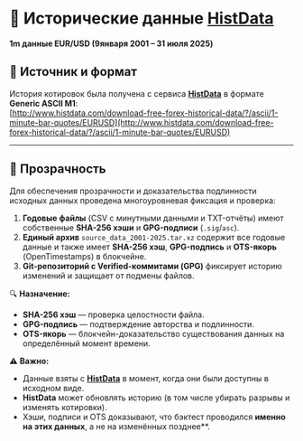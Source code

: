 # 📂 Исторические данные [HistData](https://www.histdata.com)

**1m данные EUR/USD (9января 2001 – 31 июля 2025)**

## 📌 Источник и формат  
История котировок была получена с сервиса **[HistData](https://www.histdata.com)** в формате **Generic ASCII M1**:  
[http://www.histdata.com/download-free-forex-historical-data/?/ascii/1-minute-bar-quotes/EURUSD](http://www.histdata.com/download-free-forex-historical-data/?/ascii/1-minute-bar-quotes/EURUSD)  

---

## 📜 Прозрачность  

Для обеспечения прозрачности и доказательства подлинности исходных данных проведена многоуровневая фиксация и проверка:  

1. **Годовые файлы** (CSV с минутными данными и TXT-отчёты) имеют собственные **SHA-256 хэши** и **GPG-подписи** (`.sig`/`asc`).  
2. **Единый архив** `source_data_2001-2025.tar.xz` содержит все годовые данные и также имеет **SHA-256 хэш**, **GPG-подпись** и **OTS-якорь** (OpenTimestamps) в блокчейне.  
3. **Git-репозиторий с Verified-коммитами (GPG)** фиксирует историю изменений и защищает от подмены файлов.  

🔍 **Назначение:**  
- **SHA-256 хэш** — проверка целостности файла.  
- **GPG-подпись** — подтверждение авторства и подлинности.  
- **OTS-якорь** — блокчейн-доказательство существования данных на определённый момент времени.  

⚠️ **Важно:**  
- Данные взяты с **[HistData](https://www.histdata.com)** в момент, когда они были доступны в исходном виде.  
- **HistData** может обновлять историю (в том числе убирать разрывы и изменять котировки).  
- Хэши, подписи и OTS доказывают, что бэктест проводился **именно на этих данных**, а не на изменённых позднее**.
